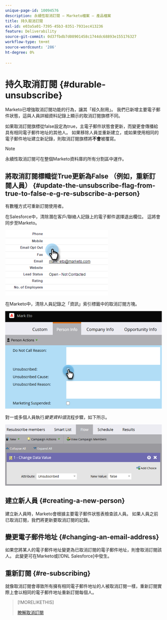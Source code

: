 ```yaml
---
unique-page-id: 10094576
description: 永續性取消訂閱 — Marketo檔案 — 產品檔案
title: 持久取消訂閱
exl-id: e03a5a01-7395-45b3-8351-7931ec413236
feature: Deliverability
source-git-commit: 0d37fbdb7d08901458c1744dc68893e155176327
workflow-type: tm+mt
source-wordcount: '286'
ht-degree: 0%

---
```


# 持久取消訂閱 {#durable-unsubscribe}

Marketo已增強取消訂閱功能的行為，讓其「經久耐用」。 我們已新增主要電子郵件狀態，這與人員詳細資料記錄上顯示的取消訂閱旗標不同。

如果取消訂閱旗標從false設定為true，主電子郵件狀態會更新，而變更會傳播給具有相同電子郵件地址的其他人。 如果移除人員並重新建立，或如果使用相同的電子郵件地址建立新記錄，則取消訂閱旗標將&#x200B;**不會**&#x200B;被覆寫。

>[!NOTE]
>
>永續性取消訂閱可在整個Marketo資料庫的所有分割區中運作。

## 將取消訂閱標幟從True更新為False （例如，重新訂閱人員） {#update-the-unsubscribe-flag-from-true-to-false-e-g-re-subscribe-a-person}

有數種方式可重新訂閱使用者。

在Salesforce中，清除潛在客戶/聯絡人記錄上的電子郵件選擇退出欄位。 這將會同步至Marketo。

![Salesforce畫面](assets/durable-unsubscribe-1.png)

在Marketo中，清除人員記錄之「資訊」索引標籤中的取消訂閱方塊。

![清除個人記錄中的取消訂閱方塊](assets/durable-unsubscribe-2.png)

對一或多個人員執行&#x200B;_變更資料值_&#x200B;流程步驟，如下所示。

![變更資料值流程步驟](assets/durable-unsubscribe-3.png)

## 建立新人員 {#creating-a-new-person}

建立新人員時，Marketo會根據主要電子郵件狀態表檢查該人員。 如果人員之前已取消訂閱，我們將更新要取消訂閱的記錄。

## 變更電子郵件地址 {#changing-an-email-address}

如果您將某人的電子郵件地址變更為已取消訂閱的電子郵件地址，則會取消訂閱該人。 此變更可在Marketo或[!DNL Salesforce]中發生。

## 重新訂閱 {#re-subscribing}

就像取消訂閱會導致所有擁有相同電子郵件地址的人被取消訂閱一樣，重新訂閱實際上會以相同的電子郵件地址重新訂閱每個人。

>[!MORELIKETHIS]
>
>[瞭解取消訂閱](/help/marketo/product-docs/email-marketing/deliverability/understanding-unsubscribe.md)
